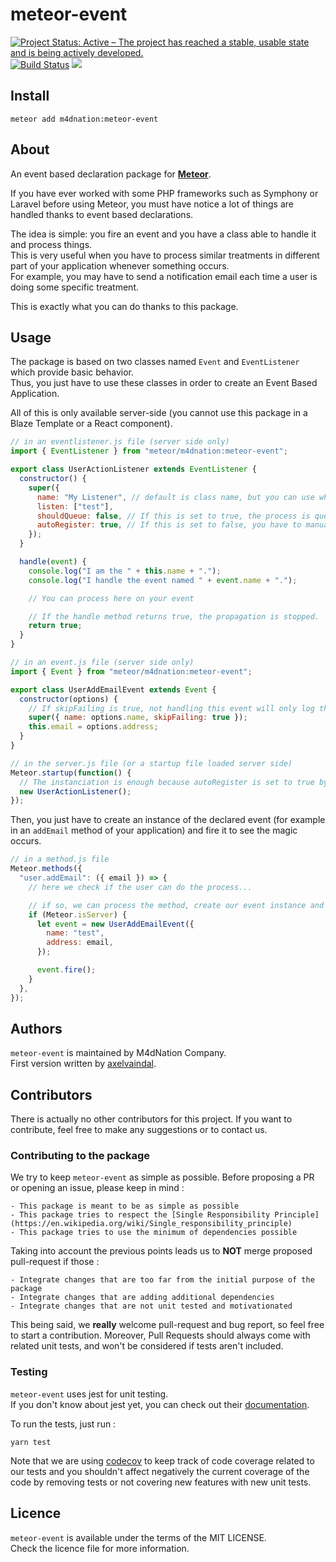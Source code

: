 # meteor-event

[![Project Status: Active – The project has reached a stable, usable state and is being actively developed.](https://www.repostatus.org/badges/latest/active.svg)](https://www.repostatus.org/#active)
[![Build Status](https://travis-ci.com/M4dNation/meteor-event.svg?branch=master)](https://travis-ci.com/M4dNation/meteor-event) ![](https://david-dm.org/M4dNation/meteor-event.svg)

## Install

`meteor add m4dnation:meteor-event`

## About

An event based declaration package for [**Meteor**](https://www.meteor.com).

If you have ever worked with some PHP frameworks such as Symphony or Laravel before using Meteor, you must have notice a lot of things are handled thanks to event based declarations.

The idea is simple: you fire an event and you have a class able to handle it and process things.  
This is very useful when you have to process similar treatments in different part of your application whenever something occurs.  
For example, you may have to send a notification email each time a user is doing some specific treatment.

This is exactly what you can do thanks to this package.

## Usage

The package is based on two classes named `Event` and `EventListener` which provide basic behavior.  
Thus, you just have to use these classes in order to create an Event Based Application.

All of this is only available server-side (you cannot use this package in a Blaze Template or a React component).

```javascript
// in an eventlistener.js file (server side only)
import { EventListener } from "meteor/m4dnation:meteor-event";

export class UserActionListener extends EventListener {
  constructor() {
    super({
      name: "My Listener", // default is class name, but you can use whatever you want
      listen: ["test"],
      shouldQueue: false, // If this is set to true, the process is queued
      autoRegister: true, // If this is set to false, you have to manually register the listener
    });
  }

  handle(event) {
    console.log("I am the " + this.name + ".");
    console.log("I handle the event named " + event.name + ".");

    // You can process here on your event

    // If the handle method returns true, the propagation is stopped.
    return true;
  }
}

// in an event.js file (server side only)
import { Event } from "meteor/m4dnation:meteor-event";

export class UserAddEmailEvent extends Event {
  constructor(options) {
    // If skipFailing is true, not handling this event will only log the error in the console
    super({ name: options.name, skipFailing: true });
    this.email = options.address;
  }
}

// in the server.js file (or a startup file loaded server side)
Meteor.startup(function() {
  // The instanciation is enough because autoRegister is set to true by default.
  new UserActionListener();
});
```

Then, you just have to create an instance of the declared event (for example in an `addEmail` method of your application) and fire it to see the magic occurs.

```javascript
// in a method.js file
Meteor.methods({
  "user.addEmail": ({ email }) => {
    // here we check if the user can do the process...

    // if so, we can process the method, create our event instance and fire it
    if (Meteor.isServer) {
      let event = new UserAddEmailEvent({
        name: "test",
        address: email,
      });

      event.fire();
    }
  },
});
```

## Authors

`meteor-event` is maintained by M4dNation Company.  
First version written by [axelvaindal](https://github.com/axelvaindal).

## Contributors

There is actually no other contributors for this project.
If you want to contribute, feel free to make any suggestions or to contact us.

### Contributing to the package

We try to keep `meteor-event` as simple as possible.
Before proposing a PR or opening an issue, please keep in mind :

    - This package is meant to be as simple as possible
    - This package tries to respect the [Single Responsibility Principle](https://en.wikipedia.org/wiki/Single_responsibility_principle)
    - This package tries to use the minimum of dependencies possible

Taking into account the previous points leads us to **NOT** merge proposed pull-request if those :

    - Integrate changes that are too far from the initial purpose of the package
    - Integrate changes that are adding additional dependencies
    - Integrate changes that are not unit tested and motivationated

This being said, we **really** welcome pull-request and bug report, so feel free to start a contribution.
Moreover, Pull Requests should always come with related unit tests, and won't be considered if tests aren't included.

### Testing

`meteor-event` uses jest for unit testing.  
If you don't know about jest yet, you can check out their [documentation](https://jestjs.io/en/).

To run the tests, just run :

`yarn test`

Note that we are using [codecov](https://codecov.io) to keep track of code coverage related to our tests and you shouldn't affect negatively the current coverage of the code by removing tests or not covering new features with new unit tests.

## Licence

`meteor-event` is available under the terms of the MIT LICENSE.  
Check the licence file for more information.
